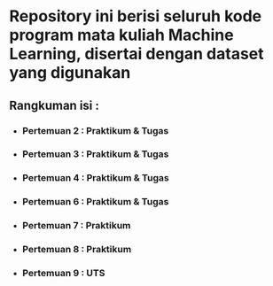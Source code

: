 # Repository ini berisi seluruh kode program mata kuliah Machine Learning, disertai dengan dataset yang digunakan
## **Rangkuman isi :**
+ ### Pertemuan 2 : Praktikum & Tugas
+ ### Pertemuan 3 : Praktikum & Tugas
+ ### Pertemuan 4 : Praktikum & Tugas
+ ### Pertemuan 6 : Praktikum & Tugas
+ ### Pertemuan 7 : Praktikum
+ ### Pertemuan 8 : Praktikum
+ ### Pertemuan 9 : UTS